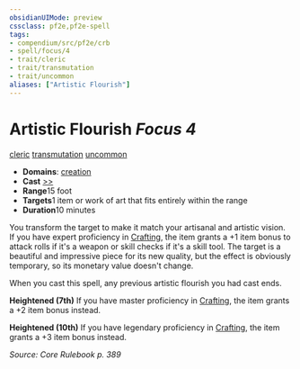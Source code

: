 ```yaml
---
obsidianUIMode: preview
cssclass: pf2e,pf2e-spell
tags:
- compendium/src/pf2e/crb
- spell/focus/4
- trait/cleric
- trait/transmutation
- trait/uncommon
aliases: ["Artistic Flourish"]
---
```

# Artistic Flourish *Focus 4*   
[cleric](rules/traits/cleric.md "Cleric Class Trait")  [transmutation](rules/traits/transmutation.md "Transmutation School Trait")  [uncommon](rules/traits/uncommon.md "Uncommon Rarity Trait")  

- **Domains**: [creation](compendium/setting/domains.md#Creation)
- **Cast** [>>](rules/core-rulebook/chapter-9-playing-the-game.md#Actions "Two-Action") 
- **Range**15 foot
- **Targets**1 item or work of art that fits entirely within the range
- **Duration**10 minutes

You transform the target to make it match your artisanal and artistic vision. If you have expert proficiency in [Crafting](compendium/skills.md#Crafting), the item grants a +1 item bonus to attack rolls if it's a weapon or skill checks if it's a skill tool. The target is a beautiful and impressive piece for its new quality, but the effect is obviously temporary, so its monetary value doesn't change.

When you cast this spell, any previous artistic flourish you had cast ends.

**Heightened (7th)** If you have master proficiency in [Crafting](compendium/skills.md#Crafting), the item grants a +2 item bonus instead.

**Heightened (10th)** If you have legendary proficiency in [Crafting](compendium/skills.md#Crafting), the item grants a +3 item bonus instead.

*Source: Core Rulebook p. 389*